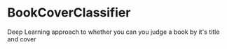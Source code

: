 # BookCoverClassifier
Deep Learning approach to whether you can you judge a book by it's title and cover
